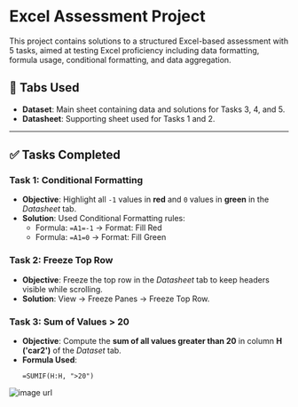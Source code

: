 # Excel Assessment Project

This project contains solutions to a structured Excel-based assessment with 5 tasks, aimed at testing Excel proficiency including data formatting, formula usage, conditional formatting, and data aggregation.

## 📁 Tabs Used

- **Dataset**: Main sheet containing data and solutions for Tasks 3, 4, and 5.
- **Datasheet**: Supporting sheet used for Tasks 1 and 2.

---

## ✅ Tasks Completed

### **Task 1: Conditional Formatting**
- **Objective**: Highlight all `-1` values in **red** and `0` values in **green** in the *Datasheet* tab.
- **Solution**: Used Conditional Formatting rules:
  - Formula: `=A1=-1` → Format: Fill Red
  - Formula: `=A1=0` → Format: Fill Green

### **Task 2: Freeze Top Row**
- **Objective**: Freeze the top row in the *Datasheet* tab to keep headers visible while scrolling.
- **Solution**: View → Freeze Panes → Freeze Top Row.

### **Task 3: Sum of Values > 20**

- **Objective**: Compute the **sum of all values greater than 20** in column **H ('car2')** of the *Dataset* tab.
- **Formula Used**:
  ```excel
  =SUMIF(H:H, ">20")
![image url](https://github.com/Hemanth050/Excel-Assessment-Project/blob/75e393e43e54fcce54b2c9f7a2460bdb703e111a/Task%205.png)
